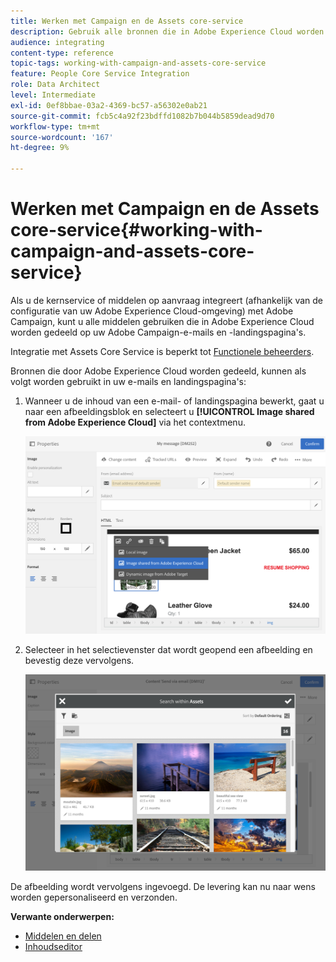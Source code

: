 ```yaml
---
title: Werken met Campaign en de Assets core-service
description: Gebruik alle bronnen die in Adobe Experience Cloud worden gedeeld in uw Adobe Campaign-berichten en -bestemmingspagina's dankzij de integratie van de Assets Core-service.
audience: integrating
content-type: reference
topic-tags: working-with-campaign-and-assets-core-service
feature: People Core Service Integration
role: Data Architect
level: Intermediate
exl-id: 0ef8bbae-03a2-4369-bc57-a56302e0ab21
source-git-commit: fcb5c4a92f23bdffd1082b7b044b5859dead9d70
workflow-type: tm+mt
source-wordcount: '167'
ht-degree: 9%

---
```


# Werken met Campaign en de Assets core-service{#working-with-campaign-and-assets-core-service}

Als u de kernservice of middelen op aanvraag integreert (afhankelijk van de configuratie van uw Adobe Experience Cloud-omgeving) met Adobe Campaign, kunt u alle middelen gebruiken die in Adobe Experience Cloud worden gedeeld op uw Adobe Campaign-e-mails en -landingspagina&#39;s.

Integratie met Assets Core Service is beperkt tot [Functionele beheerders](../../administration/using/users-management.md#functional-administrators).

Bronnen die door Adobe Experience Cloud worden gedeeld, kunnen als volgt worden gebruikt in uw e-mails en landingspagina&#39;s:

1. Wanneer u de inhoud van een e-mail- of landingspagina bewerkt, gaat u naar een afbeeldingsblok en selecteert u **[!UICONTROL Image shared from Adobe Experience Cloud]** via het contextmenu.

   ![](assets/dam_insert_image_dce.png)

1. Selecteer in het selectievenster dat wordt geopend een afbeelding en bevestig deze vervolgens.

   ![](assets/dam_shared_image_selection.png)

De afbeelding wordt vervolgens ingevoegd. De levering kan nu naar wens worden gepersonaliseerd en verzonden.

**Verwante onderwerpen:**

* [Middelen en delen](https://experienceleague.adobe.com/docs/core-services/interface/assets/experience-cloud-assets.html)
* [Inhoudseditor](../../designing/using/personalization.md#example-email-personalization)
